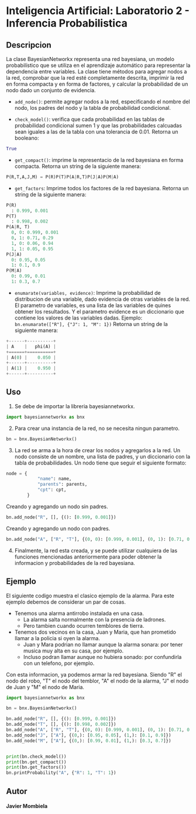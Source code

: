 # Inteligencia Artificial: Laboratorio 2 - Inferencia Probabilistica

## Descripcion 
La clase BayesianNetworkx representa una red bayesiana, un modelo probabilístico que se utiliza en el aprendizaje automático para representar la dependencia entre variables. La clase tiene métodos para agregar nodos a la red, comprobar que la red esté completamente descrita, imprimir la red en forma compacta y en forma de factores, y calcular la probabilidad de un nodo dado un conjunto de evidencia.

- `add_node()`: permite agregar nodos a la red, especificando el nombre del nodo, los padres del nodo y la tabla de probabilidad condicional. 

- `check_model()`: verifica que cada probabilidad en las tablas de probabilidad condicional sumen 1 y que las probabilidades calcuadas sean iguales a las de la tabla con una tolerancia de 0.01. Retorna un booleano:
```python
True
```

- `get_compact()`: imprime la representacio de la red bayesiana en forma compacta. Retorna un string de la siguiente manera:
```python
P(R,T,A,J,M) = P(R)P(T)P(A|R,T)P(J|A)P(M|A)
```

- `get_factors`: Imprime todos los factores de la red bayesiana. Retorna un string de la siguiente manera:
```python
P(R)
  : 0.999, 0.001
P(T)
  : 0.998, 0.002
P(A|R, T)
  0, 0: 0.999, 0.001
  0, 1: 0.71, 0.29
  1, 0: 0.06, 0.94
  1, 1: 0.05, 0.95
P(J|A)
  0: 0.95, 0.05
  1: 0.1, 0.9
P(M|A)
  0: 0.99, 0.01
  1: 0.3, 0.7
```

- `enumarate(variables, evidence)`: Imprime la probabilidad de distribucion de una variable, dado evidencia de otras variables de la red. El parametro de variables, es una lista de las variables de quines obtener los resultados. Y el parametro evidence es un diccionario que contiene los valores de las variables dadas. Ejemplo: `bn.enumarate(["R"], {"J": 1, "M": 1})` Retorna un string de la siguiente manera:
```python
+------+----------+
| A    |   phi(A) |
+======+==========+
| A(0) |    0.050 |
+------+----------+
| A(1) |    0.950 |
+------+----------+
```

## Uso
1. Se debe de importar la libreria bayesiannetworkx.
```python
import bayesiannetworkx as bnx
```

2. Para crear una instancia de la red, no se necesita ningun parametro.
```python
bn = bnx.BayesianNetworkx()
```

3. La red se arma a la hora de crear los nodos y agregarlos a la red. Un nodo consiste de un nombre, una lista de padres, y un diccionario con la tabla de probabilidades. Un nodo tiene que seguir el siguiente formato:
```python
node = {
            "name": name,
            "parents": parents,
            "cpt": cpt,
        }
```

Creando y agregando un nodo sin padres.
```python
bn.add_node("R", [], {(): [0.999, 0.001]})
```
Creando y agregando un nodo con padres. 

```python
bn.add_node("A", ["R", "T"], {(0, 0): [0.999, 0.001], (0, 1): [0.71, 0.29], (1, 0): [0.06, 0.94], (1, 1): [0.05, 0.95]})
```

4. Finalmente, la red esta creada, y se puede utilizar cualquiera de las funciones mencionadas anteriormente para poder obtener la informacion y probabilidades de la red bayesiana. 

## Ejemplo
El siguiente codigo muestra el clasico ejemplo de la alarma. Para este ejemplo debemos de considerar un par de cosas. 
- Tenemos una alarma antirrobo instalada en una casa.
    -  La alarma salta normalmente con la presencia de ladrones.
    - Pero tambien cuando ocurren temblores de tierra.
- Tenemos dos vecinos en la casa, Juan y Maria, que han prometido llamar a la policia si oyen la alarma.
    - Juan y Mara podrian no llamar aunque la alarma sonara: por tener musica muy alta en su casa, por ejemplo.
    - Incluso podran llamar aunque no hubiera sonado: por confundirla con un telefono, por ejemplo.

 Con esta informacion, ya podemos armar la red bayesiana. Siendo "R" el nodo del robo, "T" el nodo del temblor, "A" el nodo de la alarma, "J" el nodo de Juan y "M" el nodo de Maria. 
 ```python
import bayesiannetworkx as bnx

bn = bnx.BayesianNetworkx()

bn.add_node("R", [], {(): [0.999, 0.001]})
bn.add_node("T", [], {(): [0.998, 0.002]})
bn.add_node("A", ["R", "T"], {(0, 0): [0.999, 0.001], (0, 1): [0.71, 0.29], (1, 0): [0.06, 0.94], (1, 1): [0.05, 0.95]})
bn.add_node("J", ["A"], {(0,): [0.95, 0.05], (1,): [0.1, 0.9]})
bn.add_node("M", ["A"], {(0,): [0.99, 0.01], (1,): [0.3, 0.7]})


print(bn.check_model())
print(bn.get_compact())
print(bn.get_factors())
bn.printProbability("A", {"R": 1, "T": 1})
 ```

## Autor
#### Javier Mombiela